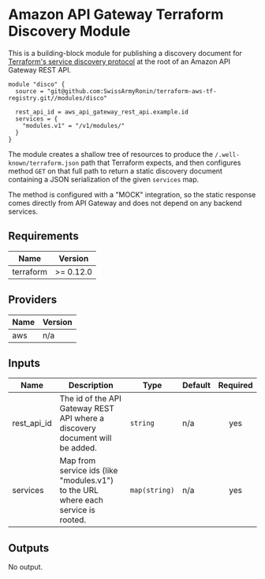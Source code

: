 # Amazon API Gateway Terraform Discovery Module

This is a building-block module for publishing a discovery document for
[Terraform's service discovery protocol](https://www.terraform.io/docs/internals/remote-service-discovery.html)
at the root of an Amazon API Gateway REST API.

```hcl
module "disco" {
  source = "git@github.com:SwissArmyRonin/terraform-aws-tf-registry.git//modules/disco"

  rest_api_id = aws_api_gateway_rest_api.example.id
  services = {
    "modules.v1" = "/v1/modules/"
  }
}
```

The module creates a shallow tree of resources to produce the
`/.well-known/terraform.json` path that Terraform expects, and then configures
method `GET` on that full path to return a static discovery document containing
a JSON serialization of the given `services` map.

The method is configured with a "MOCK" integration, so the static response
comes directly from API Gateway and does not depend on any backend services.

<!-- BEGINNING OF PRE-COMMIT-TERRAFORM DOCS HOOK -->
## Requirements

| Name | Version |
|------|---------|
| terraform | >= 0.12.0 |

## Providers

| Name | Version |
|------|---------|
| aws | n/a |

## Inputs

| Name | Description | Type | Default | Required |
|------|-------------|------|---------|:--------:|
| rest\_api\_id | The id of the API Gateway REST API where a discovery document will be added. | `string` | n/a | yes |
| services | Map from service ids (like "modules.v1") to the URL where each service is rooted. | `map(string)` | n/a | yes |

## Outputs

No output.

<!-- END OF PRE-COMMIT-TERRAFORM DOCS HOOK -->
